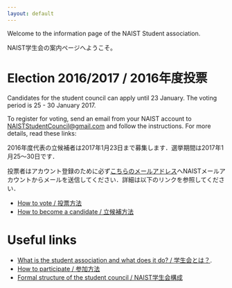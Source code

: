 ```yaml
---
layout: default
---
```


Welcome to the information page of the NAIST Student association.

NAIST学生会の案内ページへようこそ。

# [](#timeline)Election 2016/2017 / 2016年度投票

Candidates for the student council can apply until 23 January. The voting period is 25 - 30 January 2017.

To register for voting, send an email from your NAIST account to [NAISTStudentCouncil@gmail.com](mailto:NAISTStudentCouncil@gmail.com) and follow the instructions. For more details, read these links:

2016年度代表の立候補者は2017年1月23日まで募集します．選挙期間は2017年1月25～30日です．

投票者はアカウント登録のために必ず[こちらのメールアドレス](mailto:NAISTStudentCouncil@gmail.com)へNAISTメールアカウントからメールを送信してください．詳細は以下のリンクを参照してください．

* [How to vote / 投票方法](voting)
* [How to become a candidate / 立候補方法](becoming-a-candidate)

# [](#links)Useful links

* [What is the student association and what does it do? / 学生会とは？](introduction).
* [How to participate / 参加方法](participate)
* [Formal structure of the student council / NAIST学生会構成](structure)
